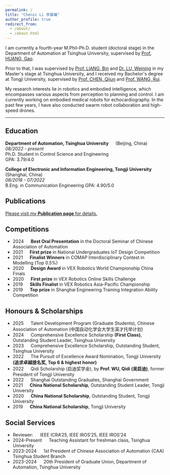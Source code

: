 ```yaml
---
permalink: /
title: "Chenxi Li 李晨曦"
author_profile: true
redirect_from: 
  - /about/
  - /about.html
---
```


I am currently a fourth-year M.Phil-Ph.D. student (doctoral stage) in the Department of Automation at Tsinghua University, supervised by [Prof. HUANG, Gao](http://www.gaohuang.net/).

Prior to that, I was supervised by [Prof. LIANG, Bin](https://www.au.tsinghua.edu.cn/en/info/1096/3293.htm) and [Dr. LU, Weining](https://www.bnrist.tsinghua.edu.cn/info/1220/3908.htm) in my Master's stage at Tsinghua University,
and I received my Bachelor's degree at Tongji University, supervised by [Prof. CHEN, Qijun](https://rail.tongji.edu.cn) and [Prof. WANG, Rui](https://see.tongji.edu.cn/info/1379/12428.htm).

My research interests lie in robotics and embodied intelligence, which encompasses various aspects from perception to planning and control. I am currently working on embodied medical robots for echocardiography. In the past few years, I have also conducted swarm robot collaboration and high-speed drones.

---
## Education
**Department of Automation, Tsinghua University** &emsp; (Beijing, China)  
_08/2022 - present_  
Ph.D. Student in Control Science and Engineering  
GPA: 3.79/4.0

**College of Electronic and Information Engineering, Tongji University**  &emsp; (Shanghai, China)  
_08/2018 - 07/2022_  
B.Eng. in Communication Engineering
GPA: 4.90/5.0


## Publications
[Please visit my **Publication page** for details.](https://chx-li.github.io/publications/)


## Competitions
- 2024 &emsp; **Best Oral Presentation** in the Doctoral Seminar of Chinese Association of Automation
- 2021 &emsp; **First prize** in National Undergraduates IoT Design Competition
- 2021 &emsp; **Finalist Winners** in COMAP Interdisciplinary Contest in Modelling (Top 0.5%)
- 2020 &emsp; **Design Award** in VEX Robotics World Championship China Finals
- 2020 &emsp; **First prize** in VEX Robotics Online Skills Challenge
- 2019 &emsp; **Skills Finalist** in VEX Robotics Asia-Pacific Championship
- 2019 &emsp; **Top prize** in Shanghai Engineering Training Integration Ability Competition


## Honours & Scholarships

- 2025 &emsp; Talent Development Program (Graduate Students), Chinese Association of Automation (中国自动化学会大学生英才托举计划)
- 2024 &emsp; Comprehensive Excellence Scholarship **(First Class)**, Outstanding Student Leader, Tsinghua University
- 2023 &emsp; Comprehensive Excellence Scholarship, Outstanding Student, Tsinghua University
- 2022 &emsp; The Pursuit of Excellence Award Nomination, Tongji University **(追求卓越提名奖, Top 6 & highest honor)**
- 2022 &emsp; Qidi Scholarship (启迪奖学金), by **Prof. WU, Qidi (吴启迪)**, former President of Tongji University
- 2022 &emsp; Shanghai Outstanding Graduates, Shanghai Government
- 2021 &emsp; **China National Scholarship**, Outstanding Student Leader, Tongji University
- 2020 &emsp; **China National Scholarship**, Outstanding Student, Tongji University
- 2019 &emsp; **China National Scholarship**, Tongji University


## Social Services
- Reviewer: &emsp; IEEE ICRA’25, IEEE IROS’25, IEEE IROS’24
- 2024-Present &emsp; Teaching Assistant for freshman class, Tsinghua University
- 2023-2024 &emsp; 1st President of Chinese Association of Automation (CAA) Tsinghua Student Branch
- 2023-2024 &emsp; 20th President of Graduate Union, Department of Automation, Tsinghua University


